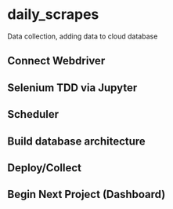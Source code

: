 # daily_scrapes
Data collection, adding data to cloud database 
## Connect Webdriver
## Selenium TDD via Jupyter
## Scheduler
## Build database architecture
## Deploy/Collect
## Begin Next Project (Dashboard)
